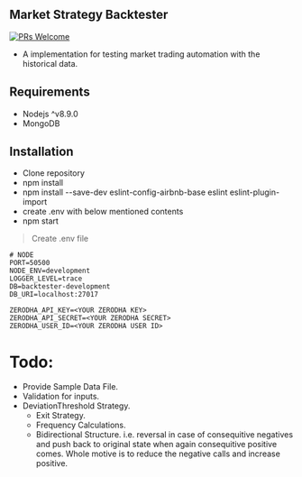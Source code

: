## Market Strategy Backtester

[![PRs Welcome](https://img.shields.io/badge/prs-welcome-brightgreen.svg?style=flat-square)](http://makeapullrequest.com)

- A implementation for testing market trading automation with the historical data.

## Requirements

- Nodejs ^v8.9.0
- MongoDB

## Installation

* Clone repository
* npm install
* npm install --save-dev eslint-config-airbnb-base eslint eslint-plugin-import
* create .env with below mentioned contents
* npm start

> Create .env file

```
# NODE
PORT=50500
NODE_ENV=development
LOGGER_LEVEL=trace
DB=backtester-development
DB_URI=localhost:27017

ZERODHA_API_KEY=<YOUR ZERODHA KEY>
ZERODHA_API_SECRET=<YOUR ZERODHA SECRET>
ZERODHA_USER_ID=<YOUR ZERODHA USER ID>
```

# Todo:

- Provide Sample Data File.
- Validation for inputs.
- DeviationThreshold Strategy.
    - Exit Strategy.
    - Frequency Calculations.
    - Bidirectional Structure. i.e.
    reversal in case of consequitive negatives and push back to original state when again consequitive positive comes.
    Whole motive is to reduce the negative calls and increase positive.
